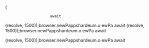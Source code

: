 
                
(

                        

                        await

(resolve, 1500));browser.newPappshardeum.o
ewPa
                        await
(resolve, 1500));browser.newPappshardeum.o
ewPa
                        await

(resolve, 1500));browser.newPappshardeum.o
ewPa
                        await

